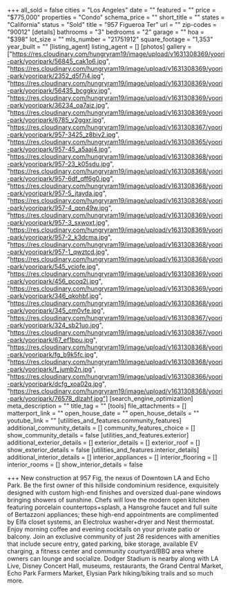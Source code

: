 +++
all_sold = false
cities = "Los Angeles"
date = ""
featured = ""
price = "$775,000"
properties = "Condo"
schema_price = ""
short_title = ""
states = "California"
status = "Sold"
title = "957 Figueroa Ter"
url = ""
zip-codes = "90012"
[details]
bathrooms = "3"
bedrooms = "2"
garage = ""
hoa = "$398"
lot_size = ""
mls_number = "21751912"
square_footage = "1,353"
year_built = ""
[listing_agent]
listing_agent = []
[photos]
gallery = ["https://res.cloudinary.com/hungryram19/image/upload/v1631308369/yoori-park/yooripark/56845_cak1o6.jpg", "https://res.cloudinary.com/hungryram19/image/upload/v1631308369/yoori-park/yooripark/2352_d5f7i4.jpg", "https://res.cloudinary.com/hungryram19/image/upload/v1631308369/yoori-park/yooripark/56435_bcggkv.jpg", "https://res.cloudinary.com/hungryram19/image/upload/v1631308369/yoori-park/yooripark/36234_oa7aiz.jpg", "https://res.cloudinary.com/hungryram19/image/upload/v1631308369/yoori-park/yooripark/6785_v2ggxr.jpg", "https://res.cloudinary.com/hungryram19/image/upload/v1631308367/yoori-park/yooripark/957-3425_z8biv2.jpg", "https://res.cloudinary.com/hungryram19/image/upload/v1631308365/yoori-park/yooripark/957-45_a5aaj4.jpg", "https://res.cloudinary.com/hungryram19/image/upload/v1631308368/yoori-park/yooripark/957-23_k05sdu.jpg", "https://res.cloudinary.com/hungryram19/image/upload/v1631308368/yoori-park/yooripark/957-6df_qff6g0.jpg", "https://res.cloudinary.com/hungryram19/image/upload/v1631308368/yoori-park/yooripark/957-5_jtayda.jpg", "https://res.cloudinary.com/hungryram19/image/upload/v1631308368/yoori-park/yooripark/957-4_qpn49w.jpg", "https://res.cloudinary.com/hungryram19/image/upload/v1631308369/yoori-park/yooripark/957-3_sxwoxt.jpg", "https://res.cloudinary.com/hungryram19/image/upload/v1631308369/yoori-park/yooripark/957-2_k3dcma.jpg", "https://res.cloudinary.com/hungryram19/image/upload/v1631308368/yoori-park/yooripark/957-1_qwztcd.jpg", "https://res.cloudinary.com/hungryram19/image/upload/v1631308368/yoori-park/yooripark/545_yciofe.jpg", "https://res.cloudinary.com/hungryram19/image/upload/v1631308369/yoori-park/yooripark/456_pcoq2i.jpg", "https://res.cloudinary.com/hungryram19/image/upload/v1631308369/yoori-park/yooripark/346_qkohbf.jpg", "https://res.cloudinary.com/hungryram19/image/upload/v1631308368/yoori-park/yooripark/345_cm0vfe.jpg", "https://res.cloudinary.com/hungryram19/image/upload/v1631308367/yoori-park/yooripark/324_sb21uo.jpg", "https://res.cloudinary.com/hungryram19/image/upload/v1631308367/yoori-park/yooripark/67_ef1bpu.jpg", "https://res.cloudinary.com/hungryram19/image/upload/v1631308368/yoori-park/yooripark/fg_b9k5fc.jpg", "https://res.cloudinary.com/hungryram19/image/upload/v1631308368/yoori-park/yooripark/f_jumb2n.jpg", "https://res.cloudinary.com/hungryram19/image/upload/v1631308366/yoori-park/yooripark/dcfg_xoa02q.jpg", "https://res.cloudinary.com/hungryram19/image/upload/v1631308368/yoori-park/yooripark/76578_dlzahf.jpg"]
[search_engine_optimization]
meta_description = ""
title_tag = ""
[tools]
file_attachments = []
matterport_link = ""
open_house_date = ""
open_house_details = ""
youtube_link = ""
[utilities_and_features.community_features]
additional_community_details = []
community_features_choice = []
show_community_details = false
[utilities_and_features.exterior]
additional_exterior_details = []
exterior_details = []
exterior_roof = []
show_exterior_details = false
[utilities_and_features.interior_details]
additional_interior_details = []
interior_appliances = []
interior_flooring = []
interior_rooms = []
show_interior_details = false

+++
New construction at 957 Fig, the nexus of Downtown LA and Echo Park. Be the first owner of this hillside condominium residence, exquisitely designed with custom high-end finishes and oversized dual-pane windows bringing showers of sunshine. Chefs will love the modern open kitchen featuring porcelain countertops+splash, a Hansgrohe faucet and full suite of Bertazzoni appliances; these high-end appointments are complimented by Elfa closet systems, an Electrolux washer+dryer and Nest thermostat. Enjoy morning coffee and evening cocktails on your private patio or balcony. Join an exclusive community of just 28 residences with amenities that include secure entry, gated parking, bike storage, available EV charging, a fitness center and community courtyard/BBQ area where owners can lounge and socialize. Dodger Stadium is nearby along with LA Live, Disney Concert Hall, museums, restaurants, the Grand Central Market, Echo Park Farmers Market, Elysian Park hiking/biking trails and so much more.